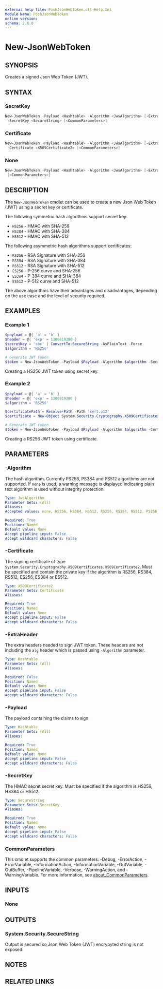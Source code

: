 ```yaml
---
external help file: PoshJsonWebToken.dll-Help.xml
Module Name: PoshJsonWebToken
online version:
schema: 2.0.0
---
```


# New-JsonWebToken

## SYNOPSIS

Creates a signed Json Web Token (JWT).

## SYNTAX

### SecretKey

```powershell
New-JsonWebToken -Payload <Hashtable> -Algorithm <JwsAlgorithm> [-ExtraHeader <Hashtable>]
 -SecretKey <SecureString> [<CommonParameters>]
```

### Certificate

```powershell
New-JsonWebToken -Payload <Hashtable> -Algorithm <JwsAlgorithm> [-ExtraHeader <Hashtable>]
 -Certificate <X509Certificate2> [<CommonParameters>]
```

### None

```powershell
New-JsonWebToken -Payload <Hashtable> -Algorithm <JwsAlgorithm> [-ExtraHeader <Hashtable>]
 [<CommonParameters>]
```

## DESCRIPTION

The `New-JsonWebToken` cmdlet can be used to create a new Json Web Token (JWT) using a secret key or certificate.

The following symmetric hash algorithms support secret key:

+ `HS256` - HMAC with SHA-256
+ `HS384` - HMAC with SHA-384
+ `HS512` - HMAC with SHA-512

The following asymmetric hash algorithms support certificates:

+ `RS256` - RSA Signature with SHA-256
+ `RS384` - RSA Signature with SHA-384
+ `RS512` - RSA Signature with SHA-512
+ `ES256` - P-256 curve and SHA-256
+ `ES384` - P-384 curve and SHA-384
+ `ES512` - P-512 curve and SHA-512

The above algorithms have their advantages and disadvantages, depending on the use case and the level of security required.

## EXAMPLES

### Example 1

```powershell
$payload = @{ 'a' = 'b' }
$header = @{ 'exp' = 1300819380 }
$secretKey = 'abc' | ConvertTo-SecureString -AsPlainText -Force
$algorithm = 'HS256'

# Generate JWT token
$token = New-JsonWebToken -Payload $Payload -Algorithm $algorithm -SecretKey $SecretKey -ExtraHeader $header
```

Creating a HS256 JWT token using secret key.

### Example 2

```powershell
$payload = @{ 'a' = 'b' }
$header = @{ 'exp' = 1300819380 }
$algorithm = 'RS256'

$certificatePath = Resolve-Path -Path 'cert.p12'
$certificate = New-Object System.Security.Cryptography.X509Certificates.X509Certificate2($certificatePath)

# Generate JWT token
$token = New-JsonWebToken -Payload $Payload -Algorithm $algorithm -Certificate $certificate -ExtraHeader $header
```

Creating a RS256 JWT token using certificate.

## PARAMETERS

### -Algorithm

The hash algorithm.
Currently PS256, PS384 and PS512 algorithms are not supported.
If `none` is used, a warning message is displayed indicating plain text algorithm is used without integrity protection.

```yaml
Type: JwsAlgorithm
Parameter Sets: (All)
Aliases:
Accepted values: none, HS256, HS384, HS512, RS256, RS384, RS512, PS256, PS384, PS512, ES256, ES384, ES512

Required: True
Position: Named
Default value: None
Accept pipeline input: False
Accept wildcard characters: False
```

### -Certificate

The signing certificate of type `System.Security.Cryptography.X509Certificates.X509Certificate2`.
Must be specified and contain the private key if the algorithm is RS256, RS384, RS512, ES256, ES384 or ES512.

```yaml
Type: X509Certificate2
Parameter Sets: Certificate
Aliases:

Required: True
Position: Named
Default value: None
Accept pipeline input: False
Accept wildcard characters: False
```

### -ExtraHeader

The extra headers needed to sign JWT token.
These headers are not including the `alg` header which is passed using `-Algorithm` parameter.

```yaml
Type: Hashtable
Parameter Sets: (All)
Aliases:

Required: False
Position: Named
Default value: None
Accept pipeline input: False
Accept wildcard characters: False
```

### -Payload

The payload containing the claims to sign.

```yaml
Type: Hashtable
Parameter Sets: (All)
Aliases:

Required: True
Position: Named
Default value: None
Accept pipeline input: False
Accept wildcard characters: False
```

### -SecretKey

The HMAC secret secret key.
Must be specified if the algorithm is HS256, HS384 or HS512.

```yaml
Type: SecureString
Parameter Sets: SecretKey
Aliases:

Required: True
Position: Named
Default value: None
Accept pipeline input: False
Accept wildcard characters: False
```

### CommonParameters

This cmdlet supports the common parameters: -Debug, -ErrorAction, -ErrorVariable, -InformationAction, -InformationVariable, -OutVariable, -OutBuffer, -PipelineVariable, -Verbose, -WarningAction, and -WarningVariable. For more information, see [about_CommonParameters](http://go.microsoft.com/fwlink/?LinkID=113216).

## INPUTS

### None

## OUTPUTS

### System.Security.SecureString

Output is secured so Json Web Token (JWT) encrypyted string is not exposed.

## NOTES

## RELATED LINKS
